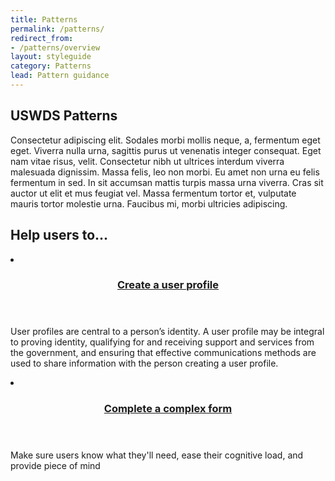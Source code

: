 ```yaml
---
title: Patterns
permalink: /patterns/
redirect_from:
- /patterns/overview
layout: styleguide
category: Patterns
lead: Pattern guidance
---
```


## USWDS Patterns
Consectetur adipiscing elit. Sodales morbi mollis neque, a, fermentum eget eget. Viverra nulla urna, sagittis purus ut venenatis integer consequat. Eget nam vitae risus, velit. Consectetur nibh ut ultrices interdum viverra malesuada dignissim. Massa felis, leo non morbi. Eu amet non urna eu felis fermentum in sed. In sit accumsan mattis turpis massa urna viverra. Cras sit auctor ut elit et mus feugiat vel. Massa fermentum tortor et, vulputate mauris tortor molestie urna. Faucibus mi, morbi ultricies adipiscing.

## Help users to...
<div class="usa-card-group flex-row margin-top-2">
  <li
  class="usa-card site-component-card grid-col-4 tablet:grid-col-4 margin-bottom-2"
  role="region"
  aria-atomic="true"
  aria-label="Visit Toggle"
  data-meta="Visit Toggle">
    <div class="usa-card__container">
      <header class="usa-card__header">
        <h3 class="usa-card__heading font-lang-lg"><a href="{{ site.baseurl }}/patterns/create-a-profile/">Create a user profile</a></h3>
      </header>
      <div class="usa-card__body font-lang-sm">
        <p>User profiles are central to a person’s identity. A user profile may be integral to proving identity, qualifying for and receiving support and services from the government, and ensuring that effective communications methods are used to share information with the person creating a user profile.</p>
      </div>
    </div>
  </li>
  <li
  class="usa-card site-component-card grid-col-4 tablet:grid-col-4 margin-bottom-2"
  role="region"
  aria-atomic="true"
  aria-label="Visit Toggle"
  data-meta="Visit Toggle">
    <div class="usa-card__container">
      <header class="usa-card__header">
        <h3 class="usa-card__heading font-lang-lg"><a href="{{ site.baseurl }}/patterns/complex-form/">Complete a complex form</a></h3>
      </header>
      <div class="usa-card__body font-lang-sm">
        <p>Make sure users know what they'll need, ease their cognitive load, and provide piece of mind</p>
      </div>
    </div>
  </li>
</div>

